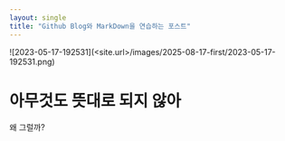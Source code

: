 ```yaml
---
layout: single
title: "Github Blog와 MarkDown을 연습하는 포스트"
---
```


![2023-05-17-192531](<site.url>/images/2025-08-17-first/2023-05-17-192531.png) 

# 아무것도 뜻대로 되지 않아

왜 그럴까?
